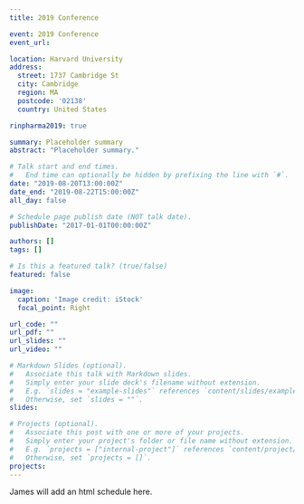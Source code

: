 ```yaml
---
title: 2019 Conference

event: 2019 Conference
event_url:

location: Harvard University
address:
  street: 1737 Cambridge St
  city: Cambridge
  region: MA
  postcode: '02138'
  country: United States

rinpharma2019: true

summary: Placeholder summary
abstract: "Placeholder summary."

# Talk start and end times.
#   End time can optionally be hidden by prefixing the line with `#`.
date: "2019-08-20T13:00:00Z"
date_end: "2019-08-22T15:00:00Z"
all_day: false

# Schedule page publish date (NOT talk date).
publishDate: "2017-01-01T00:00:00Z"

authors: []
tags: []

# Is this a featured talk? (true/false)
featured: false

image:
  caption: 'Image credit: iStock'
  focal_point: Right

url_code: ""
url_pdf: ""
url_slides: ""
url_video: ""

# Markdown Slides (optional).
#   Associate this talk with Markdown slides.
#   Simply enter your slide deck's filename without extension.
#   E.g. `slides = "example-slides"` references `content/slides/example-slides.md`.
#   Otherwise, set `slides = ""`.
slides:

# Projects (optional).
#   Associate this post with one or more of your projects.
#   Simply enter your project's folder or file name without extension.
#   E.g. `projects = ["internal-project"]` references `content/project/deep-learning/index.md`.
#   Otherwise, set `projects = []`.
projects:
---
```


James will add an html schedule here.
